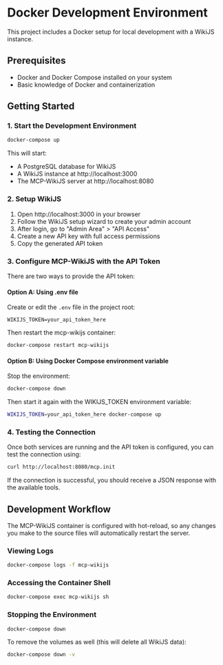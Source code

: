 # Docker Development Environment

This project includes a Docker setup for local development with a WikiJS instance.

## Prerequisites

- Docker and Docker Compose installed on your system
- Basic knowledge of Docker and containerization

## Getting Started

### 1. Start the Development Environment

```bash
docker-compose up
```

This will start:
- A PostgreSQL database for WikiJS
- A WikiJS instance at http://localhost:3000
- The MCP-WikiJS server at http://localhost:8080

### 2. Setup WikiJS

1. Open http://localhost:3000 in your browser
2. Follow the WikiJS setup wizard to create your admin account
3. After login, go to "Admin Area" > "API Access"
4. Create a new API key with full access permissions
5. Copy the generated API token

### 3. Configure MCP-WikiJS with the API Token

There are two ways to provide the API token:

#### Option A: Using .env file
Create or edit the `.env` file in the project root:
```
WIKIJS_TOKEN=your_api_token_here
```

Then restart the mcp-wikijs container:
```bash
docker-compose restart mcp-wikijs
```

#### Option B: Using Docker Compose environment variable
Stop the environment:
```bash
docker-compose down
```

Then start it again with the WIKIJS_TOKEN environment variable:
```bash
WIKIJS_TOKEN=your_api_token_here docker-compose up
```

### 4. Testing the Connection

Once both services are running and the API token is configured, you can test the connection using:

```bash
curl http://localhost:8080/mcp.init
```

If the connection is successful, you should receive a JSON response with the available tools.

## Development Workflow

The MCP-WikiJS container is configured with hot-reload, so any changes you make to the source files will automatically restart the server.

### Viewing Logs

```bash
docker-compose logs -f mcp-wikijs
```

### Accessing the Container Shell

```bash
docker-compose exec mcp-wikijs sh
```

### Stopping the Environment

```bash
docker-compose down
```

To remove the volumes as well (this will delete all WikiJS data):
```bash
docker-compose down -v
```